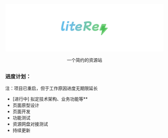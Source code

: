 [![Logo](assets/liteRes.svg)](https://github.com/Dr0ii/liteRes)

<p align="center">一个简约的资源站</p>

## 
### 进度计划：
注：项目已重启，但于工作原因进度无期限延长
* [进行中] 拟定技术架构、业务功能等**
* 页面原型设计
* 页面开发
* 功能测试
* 资源网盘对接测试
* 持续更新